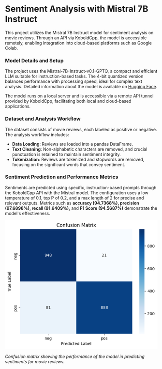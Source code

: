 # Sentiment Analysis with Mistral 7B Instruct

This project utilizes the Mistral 7B Instruct model for sentiment analysis on movie reviews. Through an API via KoboldCpp, the model is accessible remotely, enabling integration into cloud-based platforms such as Google Colab.

### Model Details and Setup
The project uses the Mistral-7B-Instruct-v0.1-GPTQ, a compact and efficient LLM suitable for instruction-based tasks. The 4-bit quantized version balances performance with processing speed, ideal for complex text analysis. Detailed information about the model is available on [Hugging Face](https://huggingface.co/TheBloke/Mistral-7B-v0.1-GPTQ).

The model runs on a local server and is accessible via a remote API tunnel provided by KoboldCpp, facilitating both local and cloud-based applications.

### Dataset and Analysis Workflow
The dataset consists of movie reviews, each labeled as positive or negative. The analysis workflow includes:
- **Data Loading**: Reviews are loaded into a pandas DataFrame.
- **Text Cleaning**: Non-alphabetic characters are removed, and crucial punctuation is retained to maintain sentiment integrity.
- **Tokenization**: Reviews are tokenized and stopwords are removed, focusing on the significant words that convey sentiment.

### Sentiment Prediction and Performance Metrics
Sentiments are predicted using specific, instruction-based prompts through the KoboldCpp API with the Mistral model. The configuration uses a low temperature of 0.1, top P of 0.2, and a max length of 2 for precise and relevant outputs. Metrics such as **accuracy (94.7368%), precision (97.6898%), recall (91.6409%),** and **F1 Score (94.5687%)** demonstrate the model's effectiveness.

![Confusion Matrix](confusion_matrix.png)

*Confusion matrix showing the performance of the model in predicting sentiments for movie reviews.*
